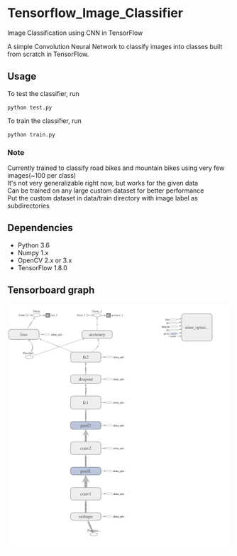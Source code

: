 # Tensorflow_Image_Classifier
Image Classification using CNN in TensorFlow

A simple Convolution Neural Network to classify images into classes built from scratch in TensorFlow.

## Usage
To test the classifier, run
```
python test.py
```

To train the classifier, run
```
python train.py
```
### Note
Currently trained to classify road bikes and mountain bikes using very few images(~100 per class)<br> 
It's not very generalizable right now, but works for the given data<br>
Can be trained on any large custom dataset for better performance<br>
Put the custom dataset in data/train directory with image label as subdirectories

## Dependencies
* Python 3.6
* Numpy 1.x
* OpenCV 2.x or 3.x
* TensorFlow 1.8.0

## Tensorboard graph
![Graph](tensorboard_images/graph_tensorboard.png)
